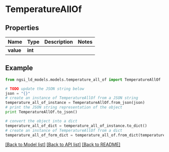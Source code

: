 # TemperatureAllOf


## Properties
Name | Type | Description | Notes
------------ | ------------- | ------------- | -------------
**value** | **int** |  | 

## Example

```python
from ngsi_ld_models.models.temperature_all_of import TemperatureAllOf

# TODO update the JSON string below
json = "{}"
# create an instance of TemperatureAllOf from a JSON string
temperature_all_of_instance = TemperatureAllOf.from_json(json)
# print the JSON string representation of the object
print TemperatureAllOf.to_json()

# convert the object into a dict
temperature_all_of_dict = temperature_all_of_instance.to_dict()
# create an instance of TemperatureAllOf from a dict
temperature_all_of_form_dict = temperature_all_of.from_dict(temperature_all_of_dict)
```
[[Back to Model list]](../README.md#documentation-for-models) [[Back to API list]](../README.md#documentation-for-api-endpoints) [[Back to README]](../README.md)


